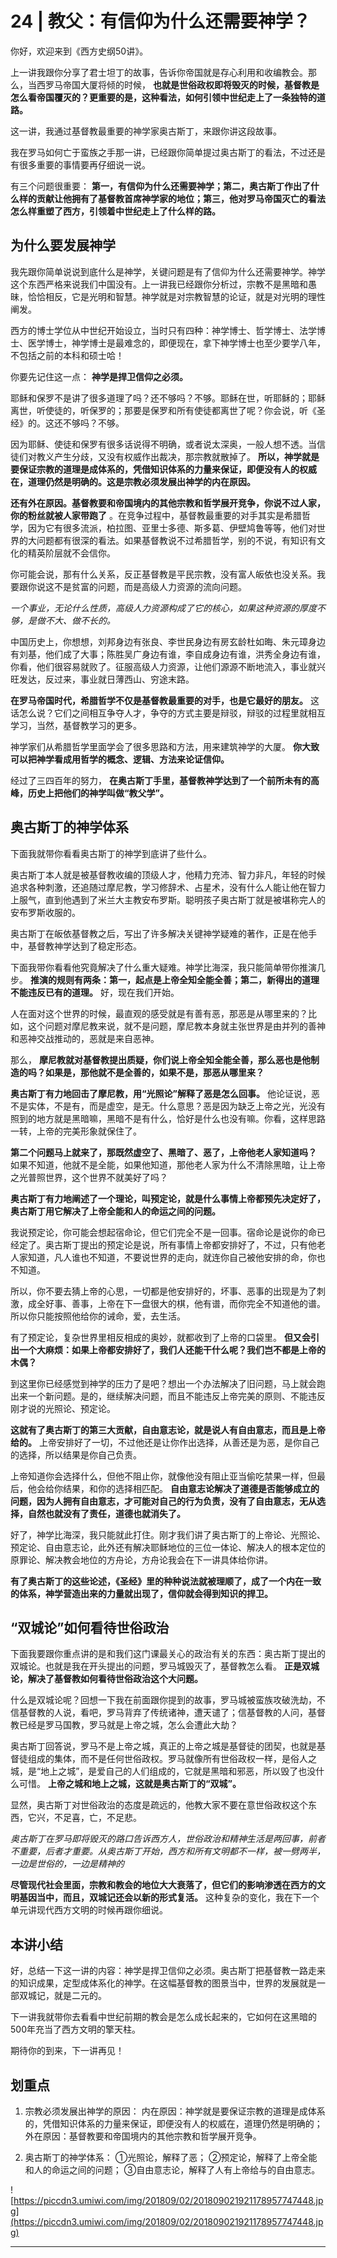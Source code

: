 # 24 | 教父：有信仰为什么还需要神学？

你好，欢迎来到《西方史纲50讲》。

上一讲我跟你分享了君士坦丁的故事，告诉你帝国就是存心利用和收编教会。那么，当西罗马帝国大厦将倾的时候， **也就是世俗政权即将毁灭的时候，基督教是怎么看帝国覆灭的？更重要的是，这种看法，如何引领中世纪走上了一条独特的道路。**

这一讲，我通过基督教最重要的神学家奥古斯丁，来跟你讲这段故事。

我在罗马如何亡于蛮族之手那一讲，已经跟你简单提过奥古斯丁的看法，不过还是有很多重要的事情要再仔细说一说。

有三个问题很重要： **第一，有信仰为什么还需要神学；第二，奥古斯丁作出了什么样的贡献让他拥有了基督教首席神学家的地位；第三，他对罗马帝国灭亡的看法怎么样重塑了西方，引领着中世纪走上了什么样的路。**

## 为什么要发展神学

我先跟你简单说说到底什么是神学，关键问题是有了信仰为什么还需要神学。神学这个东西严格来说我们中国没有。上一讲我已经跟你分析过，宗教不是黑暗和愚昧，恰恰相反，它是光明和智慧。神学就是对宗教智慧的论证，就是对光明的理性阐发。

西方的博士学位从中世纪开始设立，当时只有四种：神学博士、哲学博士、法学博士、医学博士，神学博士是最难念的，即便现在，拿下神学博士也至少要学八年，不包括之前的本科和硕士哈！

你要先记住这一点： **神学是捍卫信仰之必须。**

耶稣和保罗不是讲了很多道理了吗？还不够吗？不够。耶稣在世，听耶稣的；耶稣离世，听使徒的，听保罗的；那要是保罗和所有使徒都离世了呢？你会说，听《圣经》的。这还不够吗？不够。

因为耶稣、使徒和保罗有很多话说得不明确，或者说太深奥，一般人想不透。当信徒们对教义产生分歧，又没有权威作出裁决，那宗教就散掉了。 **所以，神学就是要保证宗教的道理是成体系的，凭借知识体系的力量来保证，即便没有人的权威在，道理仍然是明确的。这是宗教必须发展出神学的内在原因。**

 **还有外在原因。基督教要和帝国境内的其他宗教和哲学展开竞争，你说不过人家，你的粉丝就被人家带跑了** 。在竞争过程中，基督教最重要的对手其实是希腊哲学，因为它有很多流派，柏拉图、亚里士多德、斯多葛、伊壁鸠鲁等等，他们对世界的大问题都有很深的看法。如果基督教说不过希腊哲学，别的不说，有知识有文化的精英阶层就不会信你。

你可能会说，那有什么关系，反正基督教是平民宗教，没有富人皈依也没关系。我要跟你说这不是贫富的问题，而是高级人力资源的流向问题。

 *一个事业，无论什么性质，高级人力资源构成了它的核心，如果这种资源的厚度不够，是做不大、做不长的。*

中国历史上，你想想，刘邦身边有张良、李世民身边有房玄龄杜如晦、朱元璋身边有刘基，他们成了大事；陈胜吴广身边有谁，李自成身边有谁，洪秀全身边有谁，你看，他们很容易就败了。征服高级人力资源，让他们源源不断地流入，事业就兴旺发达，反过来，事业就日薄西山、穷途末路。

 **在罗马帝国时代，希腊哲学不仅是基督教最重要的对手，也是它最好的朋友。** 这话怎么说？它们之间相互争夺人才，争夺的方式主要是辩驳，辩驳的过程里就相互学习，当然，基督教学习的更多。

神学家们从希腊哲学里面学会了很多思路和方法，用来建筑神学的大厦。 **你大致可以把神学看成用哲学的概念、逻辑、方法来论证信仰。**

经过了三四百年的努力， **在奥古斯丁手里，基督教神学达到了一个前所未有的高峰，历史上把他们的神学叫做“教父学”。**

## 奥古斯丁的神学体系

下面我就带你看看奥古斯丁的神学到底讲了些什么。

奥古斯丁本人就是被基督教收编的顶级人才，他精力充沛、智力非凡，年轻的时候追求各种刺激，还追随过摩尼教，学习修辞术、占星术，没有什么人能让他在智力上服气，直到他遇到了米兰大主教安布罗斯。聪明孩子奥古斯丁就是被堪称完人的安布罗斯收服的。

奥古斯丁在皈依基督教之后，写出了许多解决关键神学疑难的著作，正是在他手中，基督教神学达到了稳定形态。

下面我带你看看他究竟解决了什么重大疑难。神学比海深，我只能简单带你推演几步。 **推演的规则有两条：第一，起点是上帝全知全能全善；第二，新得出的道理不能违反已有的道理。** 好，现在我们开始。

人在面对这个世界的时候，最直观的感受就是有善有恶，那恶是从哪里来的？比如，这个问题对摩尼教来说，就不是问题，摩尼教本身就主张世界是由并列的善神和恶神交战推动的，恶就是来自恶神。

那么， **摩尼教就对基督教提出质疑，你们说上帝全知全能全善，那么恶也是他制造的吗？如果是，那他就不是全善的，如果不是，那恶从哪里来？**

 **奥古斯丁有力地回击了摩尼教，用“光照论”解释了恶是怎么回事。** 他论证说，恶不是实体，不是有，而是虚空，是无。什么意思？恶是因为缺乏上帝之光，光没有照到的地方就是黑暗嘛，黑暗不是有什么，恰好是什么也没有嘛。你看，这样思路一转，上帝的完美形象就保住了。

 **第二个问题马上就来了，那既然虚空了、黑暗了、恶了，上帝他老人家知道吗？** 如果不知道，他就不是全能，如果他知道，那他老人家为什么不清除黑暗，让上帝之光普照世界，这个世界不就美好了吗？

 **奥古斯丁有力地阐述了一个理论，叫预定论，就是什么事情上帝都预先决定好了，奥古斯丁用它解决了上帝全能和人的命运之间的问题。**

我说预定论，你可能会想起宿命论，但它们完全不是一回事。宿命论是说你的命已经定了。奥古斯丁提出的预定论是说，所有事情上帝都安排好了，不过，只有他老人家知道，凡人谁也不知道，不要说世界的走向，就连你自己被他安排的命，你也不知道。

所以，你不要去猜上帝的心思，一切都是他安排好的，坏事、恶事的出现是为了刺激，成全好事、善事，上帝在下一盘很大的棋，他有谱，而你完全不知道他的谱。所以你只能按照他给你的诫命，爱，去生活。

有了预定论，复杂世界里相反相成的奥妙，就都收到了上帝的口袋里。 **但又会引出一个大麻烦：如果上帝都安排好了，我们人还能干什么呢？我们岂不都是上帝的木偶？**

到这里你已经感觉到神学的压力了是吧？想出一个办法解决了旧问题，马上就会跑出来一个新问题。是的，继续解决问题，而且不能违反上帝完美的原则、不能违反刚才说的光照论、预定论。

 **这就有了奥古斯丁的第三大贡献，自由意志论，就是说人有自由意志，而且是上帝给的。** 上帝安排好了一切，不过他还是让你作出选择，从善还是为恶，是你自己的选择，所以结果是你自己负责。

上帝知道你会选择什么，但他不阻止你，就像他没有阻止亚当偷吃禁果一样，但最后，他会给你结果，和你的选择相匹配。 **自由意志论解决了道德是否能够成立的问题，因为人拥有自由意志，才可能对自己的行为负责，没有了自由意志，无从选择，自然也就没有了责任，道德也就消失了。**

好了，神学比海深，我只能就此打住。刚才我们讲了奥古斯丁的上帝论、光照论、预定论、自由意志论，此外还有解决耶稣地位的三位一体论、解决人的根本定位的原罪论、解决教会地位的方舟论，方舟论我会在下一讲具体给你讲。

 **有了奥古斯丁的这些论述，《圣经》里的种种说法就被理顺了，成了一个内在一致的体系，神学营造出来的力量就出现了，信仰就会得到知识的捍卫。**

## “双城论”如何看待世俗政治

下面我要跟你重点讲的是和我们这门课最关心的政治有关的东西：奥古斯丁提出的双城论。也就是我在开头提出的问题，罗马城毁灭了，基督教怎么看。 **正是双城论，解决了基督教如何看待世俗政治这个大问题。**

什么是双城论呢？回想一下我在前面跟你提到的故事，罗马城被蛮族攻破洗劫，不信基督教的人说，看吧，罗马背弃了传统诸神，遭天谴了；信基督教的人问，基督教已经是罗马国教，罗马就是上帝之城，怎么会遭此大劫？

奥古斯丁回答说，罗马不是上帝之城，真正的上帝之城是基督徒的团契，也就是基督徒组成的集体，而不是任何世俗政权。罗马就像所有世俗政权一样，是俗人之城，是“地上之城”，是爱自己的人们组成的，它就是黑暗和邪恶，所以毁了也没什么可惜。 **上帝之城和地上之城，这就是奥古斯丁的“双城”。**

显然，奥古斯丁对世俗政治的态度是疏远的，他教大家不要在意世俗政权这个东西，它兴，不足喜，亡，不足悲。

 *奥古斯丁在罗马即将毁灭的路口告诉西方人，世俗政治和精神生活是两回事，前者不重要，后者才重要。从奥古斯丁开始，西方和所有文明都不一样，被一劈两半，一边是世俗的，一边是精神的*

 **尽管现代社会里面，宗教和教会的地位大大衰落了，但它们的影响渗透在西方的文明基因当中，而且，双城记还会以新的形式复活。** 这种复杂的变化，我在下一个单元讲现代西方文明的时候再跟你细说。

## 本讲小结

好，总结一下这一讲的内容：神学是捍卫信仰之必须。奥古斯丁把基督教一路走来的知识成果，定型成体系化的神学。在这幅基督教的图景当中，世界的发展就是一部双城记，就是二元的。

下一讲我就带你去看看中世纪前期的教会是怎么成长起来的，它如何在这黑暗的500年充当了西方文明的擎天柱。

期待你的到来，下一讲再见！

## 划重点

1. 宗教必须发展出神学的原因：
内在原因：神学就是要保证宗教的道理是成体系的，凭借知识体系的力量来保证，即便没有人的权威在，道理仍然是明确的；
外在原因：基督教要和帝国境内的其他宗教和哲学展开竞争。

2. 奥古斯丁的神学体系：
①光照论，解释了恶；
②预定论，解释了上帝全能和人的命运之间的问题；
③自由意志论，解释了人有上帝给与的自由意志。

![https://piccdn3.umiwi.com/img/201809/02/201809021921178957747448.jpg](https://piccdn3.umiwi.com/img/201809/02/201809021921178957747448.jpg)

---

